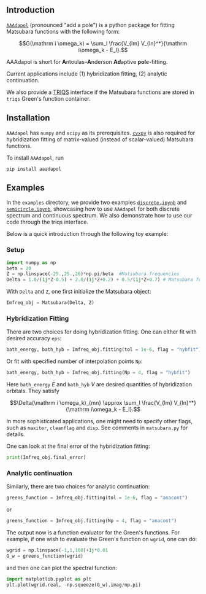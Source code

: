 ## Introduction
[`AAAdapol`](https://github.com/Hertz4/AAAdapol) (pronounced "add a pole") is a python package for fitting Matsubara functions with the following form:
```math
G(\mathrm i \omega_k) = \sum_l \frac{V_{lm} V_{ln}^*}{\mathrm i\omega_k - E_l}.
```
AAAdapol is short for **A**ntoulas–**A**nderson **Ad**aptive **pol**e-fitting. 

Current applications include
(1) hybridization fitting, (2) analytic continuation.

We also provide a [TRIQS](https://triqs.github.io/) interface if the Matsubara functions are stored in `triqs` Green's function container.

## Installation
`AAAdapol` has `numpy` and `scipy` as its prerequisites. [`cvxpy`](https://www.cvxpy.org/) is also required for hybridization fitting of matrix-valued (instead of scalar-valued) Matsubara functions.

To install `AAAdapol`, run
```terminal
pip install aaadapol
```


## Examples
In the `examples` directory, we provide two examples [`discrete.ipynb`](https://github.com/Hertz4/AAAdapol/example/discrete.ipynb) and [`semicircle.ipynb`](https://github.com/Hertz4/AAAdapol/example/semicircle.ipynb), showcasing how to use `AAAdapol` for both discrete spectrum and continuous spectrum. We also demonstrate how to use our code through the triqs interface.

Below is a quick introduction through the following toy example:
### Setup
```python
import numpy as np
beta = 20
Z = np.linspace(-25.,25.,26)*np.pi/beta  #Matsubara frequencies
Delta = 1.0/(1j*Z-0.5) + 2.0/(1j*Z+0.2) + 0.5/(1j*Z+0.7) # Matsubara functions on these frequencies
```

With `Delta` and `Z`, one first initialize the Matsubara object:
```python
Imfreq_obj = Matsubara(Delta, Z)
```

### Hybridization Fitting
There are two choices for doing hybridization fitting. One can either fit with desired accuracy `eps`:
```python
bath_energy, bath_hyb = Imfreq_obj.fitting(tol = 1e-6, flag = "hybfit")
```
Or fit with specified number of interpolation points `Np`:
```python
bath_energy, bath_hyb = Imfreq_obj.fitting(Np = 4, flag = "hybfit")
```
Here `bath_energy` $E$ and `bath_hyb` $V$ are desired quantities of hybridization orbitals. They satisfy

```math
\Delta(\mathrm i \omega_k)_{mn} \approx \sum_l \frac{V_{lm} V_{ln}^*}{\mathrm i\omega_k - E_l}.
```

In more sophisticated applications, one might need to specify other flags, such as `maxiter`, `cleanflag` and `disp`. See comments in `matsubara.py` for details.

One can look at the final error of the hybridization fitting:

```python
print(Imfreq_obj.final_error)
```

### Analytic continuation

Similarly, there are two choices for analytic continuation:

```python
greens_function = Imfreq_obj.fitting(tol = 1e-6, flag = "anacont")
```

or

```python
greens_function = Imfreq_obj.fitting(Np = 4, flag = "anacont")
```

The output now is a function evaluator for the Green's functions. For example, if one wish to evaluate the Green's function on `wgrid`, one can do:

```python
wgrid = np.linspace(-1,1,100)+1j*0.01
G_w = greens_function(wgrid)
```
and then one can plot the spectral function:
```python
import matplotlib.pyplot as plt
plt.plot(wgrid.real, -np.squeeze(G_w).imag/np.pi)
```
